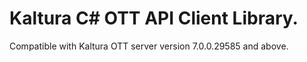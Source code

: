 # Kaltura C# OTT API Client Library.
Compatible with Kaltura OTT server version 7.0.0.29585 and above.
